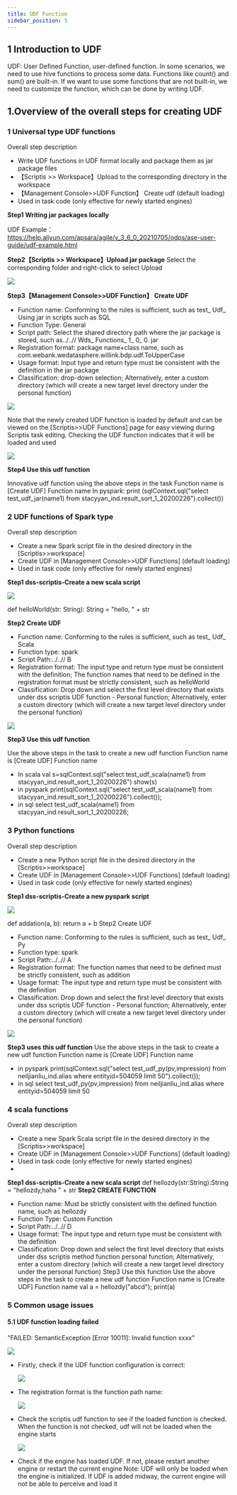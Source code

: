 ```yaml
---
title: UDF Function
sidebar_position: 5
---
```


## 1 Introduction to UDF
UDF: User Defined Function, user-defined function. In some scenarios, we need to use hive functions to process some data. Functions like count() and sum() are built-in. If we want to use some functions that are not built-in, we need to customize the function, which can be done by writing UDF.


## 1.Overview of the overall steps for creating UDF
### 1 Universal type UDF functions
Overall step description
- Write UDF functions in UDF format locally and package them as jar package files
- 【Scriptis >> Workspace】Upload to the corresponding directory in the workspace
- 【Management Console>>UDF Function】 Create udf (default loading)
- Used in task code (only effective for newly started engines)

**Step1 Writing jar packages locally**

UDF Example：https://help.aliyun.com/apsara/agile/v_3_6_0_20210705/odps/ase-user-guide/udf-example.html

**Step2【Scriptis >> Workspace】Upload jar package**
Select the corresponding folder and right-click to select Upload

![](/Images/udf/udf_14.png)

**Step3【Management Console>>UDF Function】 Create UDF**
- Function name: Conforming to the rules is sufficient, such as test_ Udf_ Using jar in scripts such as SQL
- Function Type: General
- Script path: Select the shared directory path where the jar package is stored, such as../..// Wds_ Functions_ 1_ 0_ 0. jar
- Registration format: package name+class name, such as com.webank.wedatasphere.willink.bdp.udf.ToUpperCase
- Usage format: Input type and return type must be consistent with the definition in the jar package
- Classification: drop-down selection; Alternatively, enter a custom directory (which will create a new target level directory under the personal function)

![](/Images/udf/udf_15.png)

Note that the newly created UDF function is loaded by default and can be viewed on the [Scriptis>>UDF Functions] page for easy viewing during Scriptis task editing. Checking the UDF function indicates that it will be loaded and used

![](/Images/udf/udf_16.png)

**Step4  Use this udf function**

Innovative udf function using the above steps in the task
Function name is [Create UDF] Function name
In pyspark:
print (sqlContext.sql("select test_udf_jar(name1) from stacyyan_ind.result_sort_1_20200226").collect())

### 2 UDF functions of Spark type
Overall step description
- Create a new Spark script file in the desired directory in the [Scriptis>>workspace]
- Create UDF in [Management Console>>UDF Functions] (default loading)
- Used in task code (only effective for newly started engines)

**Step1 dss-scriptis-Create a new scala script**

![](/Images/udf/udf_17.png)

def helloWorld(str: String): String = "hello, " + str

**Step2 Create UDF**
- Function name: Conforming to the rules is sufficient, such as test_ Udf_ Scala
- Function type: spark
- Script Path:../..// B
- Registration format: The input type and return type must be consistent with the definition; The function names that need to be defined in the registration format must be strictly consistent, such as helloWorld
- Classification: Drop down and select the first level directory that exists under dss scriptis UDF function - Personal function; Alternatively, enter a custom directory (which will create a new target level directory under the personal function)

![](/Images/udf/udf_18.png)

**Step3 Use this udf function**

Use the above steps in the task to create a new udf function
Function name is [Create UDF] Function name
- In scala
  val s=sqlContext.sql("select test_udf_scala(name1)
  from stacyyan_ind.result_sort_1_20200226")
  show(s)
- in pyspark
  print(sqlContext.sql("select test_udf_scala(name1)
  from stacyyan_ind.result_sort_1_20200226").collect());
- in sql
  select test_udf_scala(name1) from stacyyan_ind.result_sort_1_20200226;

### 3 Python functions
Overall step description
- Create a new Python script file in the desired directory in the [Scriptis>>workspace]
- Create UDF in [Management Console>>UDF Functions] (default loading)
- Used in task code (only effective for newly started engines)

**Step1 dss-scriptis-Create a new pyspark script**

![](/Images/udf/udf_19.png)

def addation(a, b):
return a + b
Step2 Create UDF
- Function name: Conforming to the rules is sufficient, such as test_ Udf_ Py
- Function type: spark
- Script Path:../..// A
- Registration format: The function names that need to be defined must be strictly consistent, such as addition
- Usage format: The input type and return type must be consistent with the definition
- Classification: Drop down and select the first level directory that exists under dss scriptis UDF function - Personal function; Alternatively, enter a custom directory (which will create a new target level directory under the personal function)

![](/Images/udf/udf_20.png)

**Step3 uses this udf function**
Use the above steps in the task to create a new udf function
Function name is [Create UDF] Function name
- in pyspark
  print(sqlContext.sql("select test_udf_py(pv,impression) from neiljianliu_ind.alias where entityid=504059 limit 50").collect());
- in sql
  select test_udf_py(pv,impression) from neiljianliu_ind.alias where entityid=504059 limit 50

### 4 scala functions
Overall step description
- Create a new Spark Scala script file in the desired directory in the [Scriptis>>workspace]
- Create UDF in [Management Console>>UDF Functions] (default loading)
- Used in task code (only effective for newly started engines)
-
**Step1 dss-scriptis-Create a new scala script**
def hellozdy(str:String):String = "hellozdy,haha " + str
**Step2 CREATE FUNCTION**
- Function name: Must be strictly consistent with the defined function name, such as hellozdy
- Function Type: Custom Function
- Script Path:../..// D
- Usage format: The input type and return type must be consistent with the definition
- Classification: Drop down and select the first level directory that exists under dss scriptis method function personal function; Alternatively, enter a custom directory (which will create a new target level directory under the personal function)
  Step3 Use this function
  Use the above steps in the task to create a new udf function
  Function name is [Create UDF] Function name
  val a = hellozdy("abcd");
  print(a)

### 5 Common usage issues
#### 5.1 UDF function loading failed
"FAILED: SemanticException [Error 10011]: Invalid function xxxx"

  ![](/Images/udf/udf_10.png)

- Firstly, check if the UDF function configuration is correct:

  ![](/Images/udf/udf_11.png)

- The registration format is the function path name:

  ![](/Images/udf/udf_12.png)

- Check the scriptis udf function to see if the loaded function is checked. When the function is not checked, udf will not be loaded when the engine starts

  ![](/Images/udf/udf_13.png)

- Check if the engine has loaded UDF. If not, please restart another engine or restart the current engine
  Note: UDF will only be loaded when the engine is initialized. If UDF is added midway, the current engine will not be able to perceive and load it